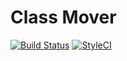 Class Mover
==================

[![Build Status](https://travis-ci.org/dtl/class-mover.svg?branch=master)](https://travis-ci.org/dtl/class-mover)
[![StyleCI](https://styleci.io/repos/<repo-id>/shield)](https://styleci.io/repos/<repo-id>)
